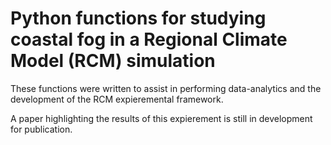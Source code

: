 # Python functions for studying coastal fog in a Regional Climate Model (RCM) simulation

These functions were written to assist in performing data-analytics and the development of the RCM expieremental framework. 

A paper highlighting the results of this expierement is still in development for publication. 









